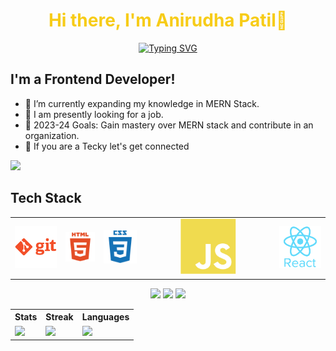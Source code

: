 <body>
    <div align="center">
        <h1 style="color: #F7CC18FF;">Hi there, I'm Anirudha Patil👋<a href="#"></a></h1>
    </div>
    <p align="center">
        <a href="https://git.io/typing-svg">
        <img src="https://readme-typing-svg.herokuapp.com?font=sans-serif+fonts&weight=800&size=24&duration=2000&pause=1000&color=F7CC18&center=true&vCenter=true&width=435&lines=Full+Stack+Developer+;React+Developer;MERN+Stack+Developer" alt="Typing SVG" />
        </a>
    </p>

  <h2>I'm a Frontend Developer!</h2>
  <ul>
    <!-- <li>🔭 I’m currently working as a Frontend Engineer.</li> -->
    <li>🌱 I’m currently expanding my knowledge in MERN Stack.</li>
    <li>👯 I am presently looking for a job.</li>
    <li>🥅 2023-24 Goals: Gain mastery over MERN stack and contribute in an organization.</li>
    <li>💎 If you are a Tecky let's get connected</li>
  </ul>

<div width="100%"> <div width="100%"> <img src=https://drive.google.com/file/d/1O2SrHsYobhkH_EOJRVkOWSdtoC4_WnIc/view?usp=share_link> </div> </div>

<h2>Tech Stack</h2>

<table>
<tr>
<td align='center'>
<img src="https://raw.githubusercontent.com/devicons/devicon/1119b9f84c0290e0f0b38982099a2bd027a48bf1/icons/git/git-plain-wordmark.svg" width="100">
</td>
<td align='center'>
<img src="https://raw.githubusercontent.com/devicons/devicon/1119b9f84c0290e0f0b38982099a2bd027a48bf1/icons/html5/html5-plain-wordmark.svg" width="70">
</td>
<td align='center'>
<img src="https://raw.githubusercontent.com/devicons/devicon/1119b9f84c0290e0f0b38982099a2bd027a48bf1/icons/css3/css3-plain-wordmark.svg" width="80">
</td>
<td align='center' width="200">
    <img src="https://raw.githubusercontent.com/devicons/devicon/1119b9f84c0290e0f0b38982099a2bd027a48bf1/icons/javascript/javascript-plain.svg" width="90">
</td>
<td align='center'>
    <img src="https://raw.githubusercontent.com/devicons/devicon/1119b9f84c0290e0f0b38982099a2bd027a48bf1/icons/react/react-original-wordmark.svg" width= 100>
</td>
</tr>
<!-- <tr>
<td align='center' width="200">
<img src="https://raw.githubusercontent.com/devicons/devicon/1119b9f84c0290e0f0b38982099a2bd027a48bf1/icons/nodejs/nodejs-original-wordmark.svg">
</td>
<td align='center' width="200">
<img src="https://raw.githubusercontent.com/devicons/devicon/1119b9f84c0290e0f0b38982099a2bd027a48bf1/icons/firebase/firebase-plain-wordmark.svg"  width="90">
</td> 
<td align='center'>
<img src="https://raw.githubusercontent.com/devicons/devicon/1119b9f84c0290e0f0b38982099a2bd027a48bf1/icons/typescript/typescript-original.svg" width="100">
</td>
<td align='center'>
<img src="https://raw.githubusercontent.com/devicons/devicon/1119b9f84c0290e0f0b38982099a2bd027a48bf1/icons/nextjs/nextjs-original-wordmark.svg" width="100" style="background-color:white">
</td>
<td align='center'>
<img src="https://raw.githubusercontent.com/devicons/devicon/1119b9f84c0290e0f0b38982099a2bd027a48bf1/icons/github/github-original-wordmark.svg" style="background-color:white" width="100">
</td>
</tr> -->
</table>

<p align="center">
  <a href="https://www.linkedin.com/in/anirudha-patil-2a786b218/"><img src="https://img.shields.io/badge/Anirudha Patil-0077B5?style=for-the-badge&logo=linkedin&logoColor=white"/></a>
  <a href="mailto:anirudha.patil.dev@gmail.com"><img src="https://img.shields.io/badge/anirudha.patil.dev-D14836?style=for-the-badge&logo=gmail&logoColor=white
"/></a>
  <a href="https://www.instagram.com/anirudhapatil321/"><img src="https://img.shields.io/badge/anirudhapatil321-E4405F?style=for-the-badge&logo=instagram&logoColor=white
"/></a>
  <!-- <a href="https://leetcode.com/Saadfareed/"><img src="https://img.shields.io/badge/-/saadfareed-e8b519?style=flat&logo=leetcode&logoColor=black"/></a> -->
</p>
<table>
  <tr>
    <th>Stats</th>
    <th>Streak</th>
    <th>Languages</th>
  </tr>
  <tr>
    <td><img src="https://github-profile-summary-cards.vercel.app/api/cards/stats?username=AnirudhaPatil-1&theme=gruvbox"/></td>
    <td><a href="https://git.io/streak-stats"><img src="https://streak-stats.demolab.com/?user=AnirudhaPatil-1&theme=gruvbox&hide_border=true&border_radius=32&date_format=j%20M%5B%20Y%5D&ring=888888"/></a></td>
    <td><img src="https://github-profile-summary-cards.vercel.app/api/cards/repos-per-language?username=AnirudhaPatil-1&theme=gruvbox"/></td>
  </tr>
</table>
